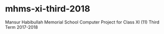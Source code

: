 # mhms-xi-third-2018
Mansur Habibullah Memorial School Computer Project for Class XI (11) Third Term 2017-2018
